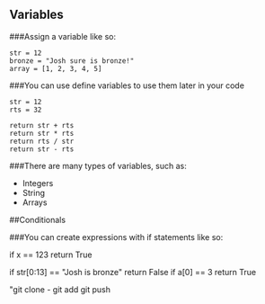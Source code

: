 ## Variables

###Assign a variable like so:

```
str = 12
bronze = "Josh sure is bronze!"
array = [1, 2, 3, 4, 5]
```

###You can use define variables to use them later in your code

```
str = 12
rts = 32

return str + rts
return str * rts
return rts / str
return str - rts
```

###There are many types of variables, such as:

* Integers
* String
* Arrays

##Conditionals

###You can create expressions with if statements like so:

if x == 123
	return True

if str[0:13] == "Josh is bronze"
	return False
if a[0] == 3
	return True

	
"git clone -
git add
git push

